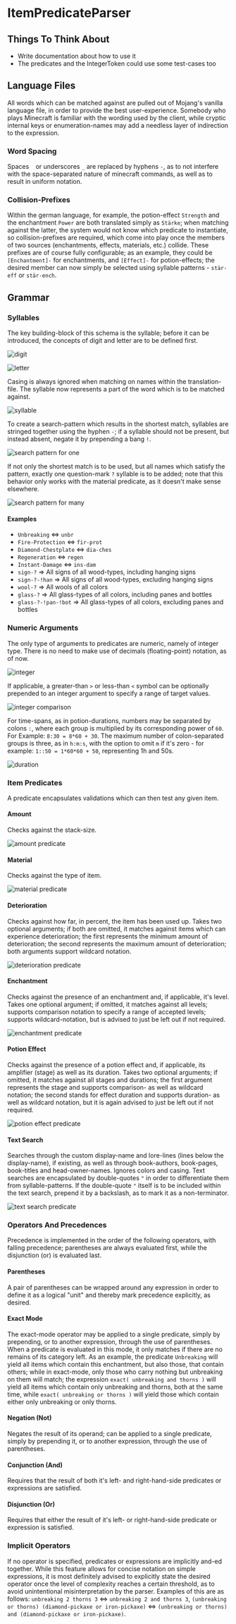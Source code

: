 <!-- This file is rendered by https://github.com/BlvckBytes/readme_helper -->

# ItemPredicateParser

<!-- #toc -->

## Things To Think About

- Write documentation about how to use it
- The predicates and the IntegerToken could use some test-cases too

## Language Files

All words which can be matched against are pulled out of Mojang's vanilla language file,
in order to provide the best user-experience. Somebody who plays Minecraft is familiar
with the wording used by the client, while cryptic internal keys or enumeration-names may
add a needless layer of indirection to the expression.

### Word Spacing

Spaces ` ` or underscores `_` are replaced by hyphens `-`, as to not interfere with the
space-separated nature of minecraft commands, as well as to result in uniform notation.

### Collision-Prefixes

Within the german language, for example, the potion-effect `Strength` and the enchantment
`Power` are both translated simply as `Stärke`; when matching against the latter, the system would
not know which predicate to instantiate, so collision-prefixes are required, which come into
play once the members of two sources (enchantments, effects, materials, etc.) collide. These
prefixes are of course fully configurable; as an example, they could be `[Enchantment]-` for
enchantments, and `[Effect]-` for potion-effects; the desired member can now simply be selected
using syllable patterns - `stär-eff` or `stär-ench`.

## Grammar

### Syllables

The key building-block of this schema is the syllable; before it can be introduced,
the concepts of digit and letter are to be defined first.

![digit](readme_images/rr_digit.png)

![letter](readme_images/rr_letter.png)

Casing is always ignored when matching on names within the translation-file. The syllable
now represents a part of the word which is to be matched against.

![syllable](readme_images/rr_syllable.png)

To create a search-pattern which results in the shortest match, syllables are stringed
together using the hyphen `-`; if a syllable should not be present, but instead absent,
negate it by prepending a bang `!`.

![search pattern for one](readme_images/rr_search_pattern_for_one.png)

If not only the shortest match is to be used, but all names which satisfy the pattern,
exactly one question-mark `?` syllable is to be added; note that this behavior only works
with the material predicate, as it doesn't make sense elsewhere.

![search pattern for many](readme_images/rr_search_pattern_for_many.png)

#### Examples

- `Unbreaking` <=> `unbr`
- `Fire-Protection` <=> `fir-prot`
- `Diamond-Chestplate` <=> `dia-ches`
- `Regeneration` <=> `regen`
- `Instant-Damage` <=> `ins-dam`
- `sign-?` => All signs of all wood-types, including hanging signs
- `sign-?-!han` => All signs of all wood-types, excluding hanging signs
- `wool-?` => All wools of all colors
- `glass-?` => All glass-types of all colors, including panes and bottles
- `glass-?-!pan-!bot` => All glass-types of all colors, excluding panes and bottles

### Numeric Arguments

The only type of arguments to predicates are numeric, namely of integer type. There is no need
to make use of decimals (floating-point) notation, as of now.

![integer](readme_images/rr_integer.png)

If applicable, a greater-than `>` or less-than `<` symbol can be optionally prepended to an integer
argument to specify a range of target values.

![integer comparison](readme_images/rr_integer_comparison.png)

For time-spans, as in potion-durations, numbers may be separated by colons `:`, where each group is
multiplied by its corresponding power of `60`. For Example: `8:30 = 8*60 + 30`. The maximum number of
colon-separated groups is three, as in `h:m:s`, with the option to omit `m` if it's zero - for
example: `1::50 = 1*60*60 + 50`, representing 1h and 50s.

![duration](readme_images/rr_duration.png)

### Item Predicates

A predicate encapsulates validations which can then test any given item.

#### Amount

Checks against the stack-size.

![amount predicate](readme_images/rr_amount_predicate.png)

#### Material

Checks against the type of item.

![material predicate](readme_images/rr_material_predicate.png)

#### Deterioration

Checks against how far, in percent, the item has been used up. Takes two optional arguments; if both
are omitted, it matches against items which can experience deterioration; the first represents the
minimum amount of deterioration; the second represents the maximum amount of deterioration; both
arguments support wildcard notation.

![deterioration predicate](readme_images/rr_deterioration_predicate.png)

#### Enchantment

Checks against the presence of an enchantment and, if applicable, it's level. Takes one optional
argument; if omitted, it matches against all levels; supports comparison notation to specify a
range of accepted levels; supports wildcard-notation, but is advised to just be left out if not required.

![enchantment predicate](readme_images/rr_enchantment_predicate.png)

#### Potion Effect

Checks against the presence of a potion effect and, if applicable, its amplifier (stage) as well as
its duration. Takes two optional arguments; if omitted, it matches against all stages and durations; the
first argument represents the stage and supports comparison- as well as wildcard notation; the second stands
for effect duration and supports duration- as well as wildcard notation, but it is again advised to just be
left out if not required.

![potion effect predicate](readme_images/rr_potion_effect_predicate.png)

#### Text Search

Searches through the custom display-name and lore-lines (lines below the display-name), if existing, as well
as through book-authors, book-pages, book-titles and head-owner-names. Ignores colors and casing. Text searches
are encapsulated by double-quotes `"` in order to differentiate them from syllable-patterns. If the double-quote `"`
itself is to be included within the text search, prepend it by a backslash, as to mark it as a non-terminator.

![text search predicate](readme_images/rr_text_search_predicate.png)

### Operators And Precedences

Precedence is implemented in the order of the following operators, with falling precedence; parentheses are always
evaluated first, while the disjunction (or) is evaluated last.

#### Parentheses

A pair of parentheses can be wrapped around any expression in order to define it as a logical "unit" and thereby
mark precedence explicitly, as desired.

#### Exact Mode

The exact-mode operator may be applied to a single predicate, simply by prepending, or to another expression, through
the use of parentheses. When a predicate is evaluated in this mode, it only matches if there are no remains of its category
left. As an example, the predicate `Unbreaking` will yield all items which contain this enchantment, but also those, that
contain others; while in exact-mode, only those who carry nothing but unbreaking on them will match; the expression
`exact( unbreaking and thorns )` will yield all items which contain only unbreaking and thorns, both at the same time, while
`exact( unbreaking or thorns )` will yield those which contain either only unbreaking or only thorns.

#### Negation (Not)

Negates the result of its operand; can be applied to a single predicate, simply by prepending it, or to another expression,
through the use of parentheses.

#### Conjunction (And)

Requires that the result of both it's left- and right-hand-side predicates or expressions are satisfied.

#### Disjunction (Or)

Requires that either the result of it's left- or right-hand-side predicate or expression is satisfied.

### Implicit Operators

If no operator is specified, predicates or expressions are implicitly and-ed together. While this feature allows for concise
notation on simple expressions, it is most definitely advised to explicitly state the desired operator once the level of
complexity reaches a certain threshold, as to avoid unintentional misinterpretation by the parser. Examples of this are as
follows: `unbreaking 2 thorns 3` <=> `unbreaking 2 and thorns 3`, `(unbreaking or thorns) (diamond-pickaxe or iron-pickaxe)`
<=> `(unbreaking or thorns) and (diamond-pickaxe or iron-pickaxe)`.